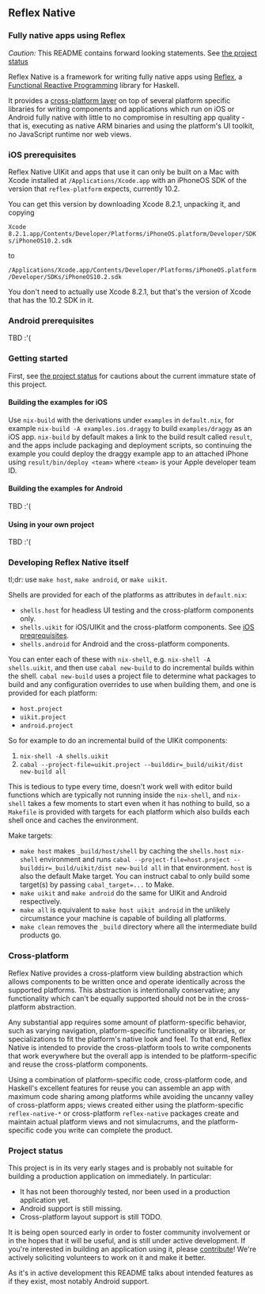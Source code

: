 ## Reflex Native

### Fully native apps using Reflex

_Caution:_ This README contains forward looking statements. See [the project status](#project-status)

Reflex Native is a framework for writing fully native apps using [Reflex](https://github.com/reflex-frp/reflex/), a
[Functional Reactive Programming](https://wiki.haskell.org/Functional_Reactive_Programming) library for Haskell.

It provides a [cross-platform layer](#cross-platform) on top of several platform specific libraries for writing components and applications which run on iOS
or Android fully native with little to no compromise in resulting app quality - that is, executing as native ARM binaries and using the platform's UI toolkit,
no JavaScript runtime nor web views.

### iOS prerequisites

Reflex Native UIKit and apps that use it can only be built on a Mac with Xcode installed at `/Applications/Xcode.app` with an iPhoneOS SDK of the version that
`reflex-platform` expects, currently 10.2.

You can get this version by downloading Xcode 8.2.1, unpacking it, and copying

`Xcode 8.2.1.app/Contents/Developer/Platforms/iPhoneOS.platform/Developer/SDKs/iPhoneOS10.2.sdk`

to

`/Applications/Xcode.app/Contents/Developer/Platforms/iPhoneOS.platform/Developer/SDKs/iPhoneOS10.2.sdk`

You don't need to actually use Xcode 8.2.1, but that's the version of Xcode that has the 10.2 SDK in it.

### Android prerequisites

TBD :'(

### Getting started

First, see [the project status](#project-status) for cautions about the current immature state of this project.

#### Building the examples for iOS

Use `nix-build` with the derivations under `examples` in `default.nix`, for example `nix-build -A examples.ios.draggy` to build `examples/draggy` as an iOS app.
`nix-build` by default makes a link to the build result called `result`, and the apps include packaging and deployment scripts, so continuing the example you
could deploy the draggy example app to an attached iPhone using `result/bin/deploy <team>` where `<team>` is your Apple developer team ID.

#### Building the examples for Android

TBD :'(

#### Using in your own project

TBD :'(

### Developing Reflex Native itself

tl;dr: use `make host`, `make android`, or `make uikit`.

Shells are provided for each of the platforms as attributes in `default.nix`:

* `shells.host` for headless UI testing and the cross-platform components only.
* `shells.uikit` for iOS/UIKit and the cross-platform components. See [iOS preqrequisites](#ios-prerequisites).
* `shells.android` for Android and the cross-platform components.

You can enter each of these with `nix-shell`, e.g. `nix-shell -A shells.uikit`, and then use `cabal new-build` to do incremental builds within the shell.
`cabal new-build` uses a project file to determine what packages to build and any configuration overrides to use when building them, and one is provided for
each platform:

* `host.project`
* `uikit.project`
* `android.project`

So for example to do an incremental build of the UIKit components:

1. `nix-shell -A shells.uikit`
2. `cabal --project-file=uikit.project --builddir=_build/uikit/dist new-build all`

This is tedious to type every time, doesn't work well with editor build functions which are typically not running inside the `nix-shell`, and `nix-shell` takes
a few moments to start even when it has nothing to build, so a `Makefile` is provided with targets for each platform which also builds each shell once and
caches the environment.

Make targets:

* `make host` makes `_build/host/shell` by caching the `shells.host` `nix-shell` environment and runs
`cabal --project-file=host.project --builddir=_build/uikit/dist new-build all` in that environment. `host` is also the default Make target. You can instruct
cabal to only build some target(s) by passing `cabal_target=...` to Make.
* `make uikit` and `make android` do the same for UIKit and Android respectively.
* `make all` is equivalent to `make host uikit android` in the unlikely circumstance your machine is capable of building all platforms.
* `make clean` removes the `_build` directory where all the intermediate build products go.

### Cross-platform

Reflex Native provides a cross-platform view building abstraction which allows components to be written once and operate identically across the supported
platforms. This abstraction is intentionally conservative; any functionality which can't be equally supported should not be in the cross-platform abstraction.

Any substantial app requires some amount of platform-specific behavior, such as varying navigation, platform-specific functionality or libraries, or
specializations to fit the platform's native look and feel. To that end, Reflex Native is intended to provide the cross-platform tools to write components that
work everywhere but the overall app is intended to be platform-specific and reuse the cross-platform components.

Using a combination of platform-specific code, cross-platform code, and Haskell's excellent features for reuse you can assemble an app with maximum code sharing
among platforms while avoiding the uncanny valley of cross-platform apps; views created either using the platform-specific `reflex-native-*` or cross-platform
`reflex-native` packages create and maintain actual platform views and not simulacrums, and the platform-specific code you write can complete the product.

### Project status

This project is in its very early stages and is probably not suitable for building a production application on immediately. In particular:

- It has not been thoroughly tested, nor been used in a production application yet.
- Android support is still missing.
- Cross-platform layout support is still TODO.

It is being open sourced early in order to foster community involvement or in the hopes that it will be useful, and is still under active development. If you're
interested in building an application using it, please [contribute](CONTRIBUTING.md)! We're actively soliciting volunteers to work on it and make it better.

As it's in active development this README talks about intended features as if they exist, most notably Android support.

